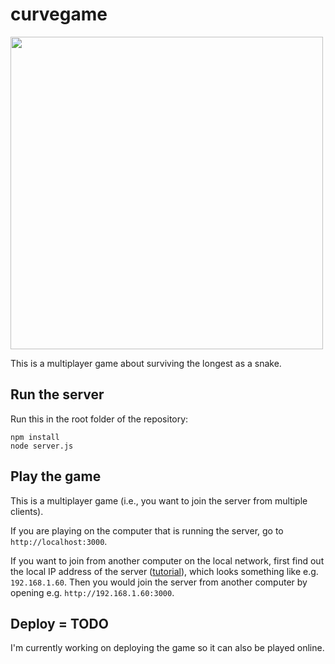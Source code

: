 # curvegame

<img src="https://github.com/user-attachments/assets/41cc399e-0852-4b34-a243-791d47119505" width="500"/>

This is a multiplayer game about surviving the longest as a snake.

## Run the server

Run this in the root folder of the repository:

```
npm install
node server.js
```

## Play the game

This is a multiplayer game (i.e., you want to join the server from multiple clients).

If you are playing on the computer that is running the server, go to `http://localhost:3000`.

If you want to join from another computer on the local network, first find out the local IP address of the server ([tutorial](https://www.whatismybrowser.com/detect/what-is-my-local-ip-address/)), which looks something like e.g. `192.168.1.60`. Then you would join the server from another computer by opening e.g. `http://192.168.1.60:3000`.

## Deploy = TODO

I'm currently working on deploying the game so it can also be played online.
